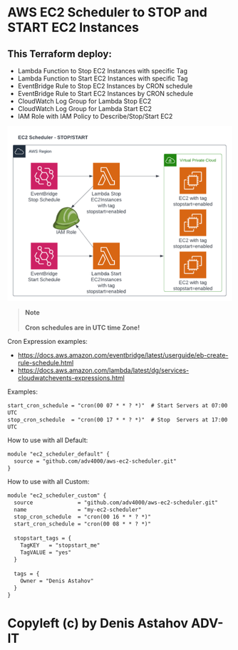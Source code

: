 # AWS EC2 Scheduler to STOP and START EC2 Instances

## This Terraform deploy:
 - Lambda Function to Stop EC2 Instances with specific Tag
 - Lambda Function to Start EC2 Instances with specific Tag
 - EventBridge Rule to Stop EC2 Instances by CRON schedule
 - EventBridge Rule to Start EC2 Instances by CRON schedule
 - CloudWatch Log Group for Lambda Stop EC2
 - CloudWatch Log Group for Lambda Start EC2
 - IAM Role with IAM Policy to Describe/Stop/Start EC2

<img src="readme.png"><br>
> __Note__ <br><br>
<b>Cron schedules are in UTC time Zone!</b>

Cron Expression examples:
 * https://docs.aws.amazon.com/eventbridge/latest/userguide/eb-create-rule-schedule.html
 * https://docs.aws.amazon.com/lambda/latest/dg/services-cloudwatchevents-expressions.html

Examples:
```
start_cron_schedule = "cron(00 07 * * ? *)"  # Start Servers at 07:00 UTC
stop_cron_schedule  = "cron(00 17 * * ? *)"  # Stop  Servers at 17:00 UTC
```

How to use with all Default:
```
module "ec2_scheduler_default" {
  source = "github.com/adv4000/aws-ec2-scheduler.git"
}
```

How to use with all Custom:
```
module "ec2_scheduler_custom" {
  source              = "github.com/adv4000/aws-ec2-scheduler.git"
  name                = "my-ec2-scheduler"
  stop_cron_schedule  = "cron(00 16 * * ? *)"
  start_cron_schedule = "cron(00 08 * * ? *)"

  stopstart_tags = {
    TagKEY   = "stopstart_me"
    TagVALUE = "yes"
  }

  tags = {
    Owner = "Denis Astahov"
  }
}

```
# Copyleft (c) by Denis Astahov ADV-IT
